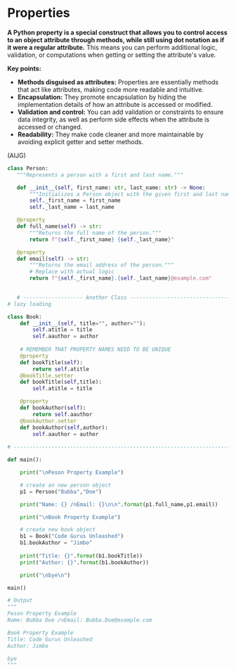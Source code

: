 # Properties



**A Python property is a special construct that allows you to control access to an object attribute through methods, while still using dot notation as if it were a regular attribute.** This means you can perform additional logic, validation, or computations when getting or setting the attribute's value.



**Key points:**

- **Methods disguised as attributes:** Properties are essentially methods that act like attributes, making code more readable and intuitive.
- **Encapsulation:** They promote encapsulation by hiding the implementation details of how an attribute is accessed or modified.
- **Validation and control:** You can add validation or constraints to ensure data integrity, as well as perform side effects when the attribute is accessed or changed.
- **Readability:** They make code cleaner and more maintainable by avoiding explicit getter and setter methods.

(AIJG)



```py
class Person:
   """Represents a person with a first and last name."""

   def __init__(self, first_name: str, last_name: str) -> None:
       """Initializes a Person object with the given first and last name."""
       self._first_name = first_name
       self._last_name = last_name

   @property
   def full_name(self) -> str:
       """Returns the full name of the person."""
       return f"{self._first_name} {self._last_name}"

   @property
   def email(self) -> str:
       """Returns the email address of the person."""
       # Replace with actual logic
       return f"{self._first_name}.{self._last_name}@example.com"
   

   # ------------------- Another Class -------------------------------------------
# lazy loading

class Book:
    def __init__(self, title="", author=""):
        self.atitle = title
        self.aauthor = author
    
    # REMEMBER THAT PROPERTY NAMES NEED TO BE UNIQUE
    @property
    def bookTitle(self):
        return self.atitle
    @bookTitle.setter
    def bookTitle(self,title):
        self.atitle = title

    @property
    def bookAuthor(self):
        return self.aauthor
    @bookAuthor.setter
    def bookAuthor(self,author):
        self.aauthor = author
    
# -----------------------------------------------------------------------------

def main():

    print("\nPeson Property Example")

    # create an new person object
    p1 = Person("Bubba","Doe")

    print("Name: {} /nEmail: {}\n\n".format(p1.full_name,p1.email))

    print("\nBook Property Example")

    # create new book object
    b1 = Book("Code Gurus Unleashed")
    b1.bookAuthor = "Jimbo"
    
    print("Title: {}".format(b1.bookTitle))
    print("Author: {}".format(b1.bookAuthor))

    print("\nbye\n")

main()

# Output
"""
Peson Property Example
Name: Bubba Doe /nEmail: Bubba.Doe@example.com

Book Property Example
Title: Code Gurus Unleashed
Author: Jimbo

bye
"""
```


